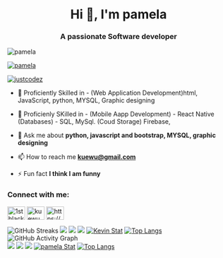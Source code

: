 <h1 align="center">Hi 👋, I'm pamela</h1>
<h3 align="center">A passionate Software developer</h3>

<p align="left"> <img src="https://komarev.com/ghpvc/?username=pamela&label=Profile%20views&color=0e75b6&style=flat" alt="pamela" /> </p>



<p align="left"> <a href="https://github.com/ryo-ma/github-profile-trophy"><img src="https://github-profile-trophy.vercel.app/?username=pamela" alt="pamela" /></a> </p>

<p align="left"> <a href="https://twitter.com/justcodez" target="blank"><img src="https://img.shields.io/twitter/follow/justcodez?logo=twitter&style=for-the-badge" alt="justcodez" /></a> </p>

- 🔭 Proficiently Skilled in - (Web Application Development)html, JavaScript, python, MYSQL, Graphic designing

- 🌱 Proficienly SKilled in - (Mobile Aapp Development) - React Native (Databases) - SQL, MySql.    (Coud Storage) Firebase, 

- 💬 Ask me about **python, javascript and bootstrap, MYSQL, graphic designing**

- 📫 How to reach me **kuewu@gmail.com**

- ⚡ Fun fact **I think I am funny**

<h3 align="left">Connect with me:</h3>
<p align="left">
<a href="https://twitter.com/justcodez" target="blank"><img align="center" src="https://raw.githubusercontent.com/rahuldkjain/github-profile-readme-generator/master/src/images/icons/Social/twitter.svg" alt="1stblackcousin" height="30" width="40" /></a>
<a href="https://instagram.com/kuewu pamela" target="blank"><img align="center" src="https://raw.githubusercontent.com/rahuldkjain/github-profile-readme-generator/master/src/images/icons/Social/instagram.svg" alt="kuewu pamela" height="30" width="40" /></a>
<a href="https://www.youtube.com/c/https://www.youtube.com/channel/uc67agzxax7p8d03hut2zfoq" target="blank"><img align="center" src="https://raw.githubusercontent.com/rahuldkjain/github-profile-readme-generator/master/src/images/icons/Social/youtube.svg" alt="https://www.youtube.com/channel/uc67agzxax7p8d03hut2zfoq" height="30" width="40" /></a>
</p>

![GitHub Streaks](http://github-readme-streak-stats.herokuapp.com?user=kuewu&theme=dracula&hide_border=true)
![](https://github-profile-summary-cards.vercel.app/api/cards/profile-details?username=kuewu&theme=github_dark)
![](https://github-profile-summary-cards.vercel.app/api/cards/repos-per-language?username=kuewu&theme=github_dark)
![](https://github-profile-summary-cards.vercel.app/api/cards/most-commit-language?username=kuewu&theme=github_dark)
[![Kevin Stat](https://github-readme-stats.vercel.app/api?username=kuewu&show_icons=true&theme=github_dark)](https://github.com/kuewu)
[![Top Langs](https://github-readme-stats.vercel.app/api/top-langs/?username=kuewu&layout=compact&langs_count=10&theme=github_dark&hide_border=true&count-private=true)](https://github.com/qbentil)
 ![GitHub Activity Graph](https://activity-graph.herokuapp.com/graph?username=kuewu&theme=dracula)  
![](https://github-profile-summary-cards.vercel.app/api/cards/profile-details?username=kuewu&theme=github_dark)
![](https://github-profile-summary-cards.vercel.app/api/cards/repos-per-language?username=kuewu&theme=github_dark)
![](https://github-profile-summary-cards.vercel.app/api/cards/most-commit-language?username=kuewu&theme=github_dark)
[![pamela Stat](https://github-readme-stats.vercel.app/api?username=kuewu&show_icons=true&theme=github_dark)](https://github.com/kuewu)
[![Top Langs](https://github-readme-stats.vercel.app/api/top-langs/?username=pamela&layout=compact&langs_count=10&theme=github_dark&hide_border=true&count-private=true)](https://github.com/qbentil)
 




